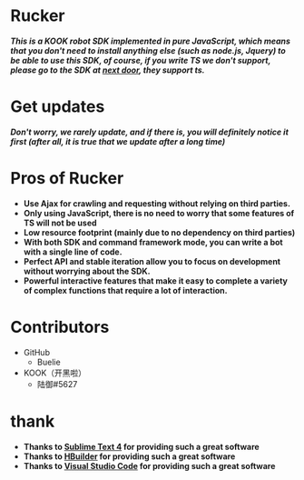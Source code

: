 # Rucker
***This is a KOOK robot SDK implemented in pure JavaScript, which means that you don't need to install anything else (such as node.js, Jquery) to be able to use this SDK, of course, if you write TS we don't support, please go to the SDK at [next door](https://github.com/fi6/kBotify), they support ts.***

# Get updates
***Don't worry, we rarely update, and if there is, you will definitely notice it first (after all, it is true that we update after a long time)***

# Pros of Rucker

* **Use Ajax for crawling and requesting without relying on third parties.**
* **Only using JavaScript, there is no need to worry that some features of TS will not be used**
* **Low resource footprint (mainly due to no dependency on third parties)**
* **With both SDK and command framework mode, you can write a bot with a single line of code.**
* **Perfect API and stable iteration allow you to focus on development without worrying about the SDK.**
* **Powerful interactive features that make it easy to complete a variety of complex functions that require a lot of interaction.**

# Contributors

* GitHub
  * Buelie
* KOOK（开黑啦）
  * 陆御#5627
  
# thank
* **Thanks to [Sublime Text 4](https://www.sublimetext.com/) for providing such a great software**
* **Thanks to [HBuilder](https://dcloud.io/hbuilderx.html) for providing such a great software**
* **Thanks to [Visual Studio Code](https://code.visualstudio.com/) for providing such a great software**
